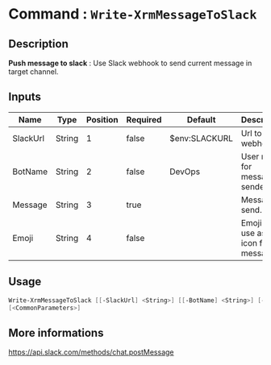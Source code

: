 ﻿# Command : `Write-XrmMessageToSlack` 

## Description

**Push message to slack** : Use Slack webhook to send current message in target channel.

## Inputs

Name|Type|Position|Required|Default|Description
----|----|--------|--------|-------|-----------
SlackUrl|String|1|false|$env:SLACKURL|Url to Slack webhook.
BotName|String|2|false|DevOps|User name for message sender.
Message|String|3|true||Message to send.
Emoji|String|4|false||Emoji to use as the icon for this message.


## Usage

```Powershell 
Write-XrmMessageToSlack [[-SlackUrl] <String>] [[-BotName] <String>] [-Message] <String> [[-Emoji] <String>] 
[<CommonParameters>]
``` 

## More informations

https://api.slack.com/methods/chat.postMessage


